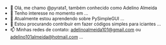 - 👋 Olá, me chamo @pyrata1, também conhecido como Adelino Almeida
- 👀 Tenho interesse no momento em ...
- 🌱 Atualmente estou aprendendo sobre PySimpleGUI ...
- 💞️ Estou procurando contribuir em fazer códigos simples para iciantes ...
- 📫 Minhas redes de contato: adelinoalmeida101@gmail.com ou adelino101almeida@hotmail.com ...

<!---
pyrata1/pyrata1 is a ✨ special ✨ repository because its `README.md` (this file) appears on your GitHub profile.
You can click the Preview link to take a look at your changes.
--->
